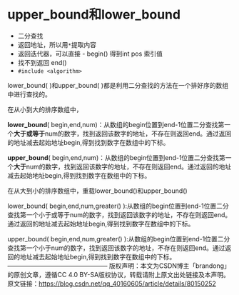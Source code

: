 # upper_bound和lower_bound

* 二分查找
* 返回地址，所以用`*`提取内容
* 返回迭代器，可以直接 - begin() 得到int pos 索引值
* 找不到返回 end()
* `#include <algorithm>`

lower_bound( )和upper_bound( )都是利用二分查找的方法在一个排好序的数组中进行查找的。

在从小到大的排序数组中，

**lower_bound**( begin,end,num)：从数组的begin位置到end-1位置二分查找第一个**大于或等于**num的数字，找到返回该数字的地址，不存在则返回end。通过返回的地址减去起始地址begin,得到找到数字在数组中的下标。

**upper_bound**( begin,end,num)：从数组的begin位置到end-1位置二分查找第一个**大于**num的数字，找到返回该数字的地址，不存在则返回end。通过返回的地址减去起始地址begin,得到找到数字在数组中的下标。

在从大到小的排序数组中，重载lower_bound()和upper_bound()

lower_bound( begin,end,num,greater<type>() ):从数组的begin位置到end-1位置二分查找第一个小于或等于num的数字，找到返回该数字的地址，不存在则返回end。通过返回的地址减去起始地址begin,得到找到数字在数组中的下标。

upper_bound( begin,end,num,greater<type>() ):从数组的begin位置到end-1位置二分查找第一个小于num的数字，找到返回该数字的地址，不存在则返回end。通过返回的地址减去起始地址begin,得到找到数字在数组中的下标。
————————————————
版权声明：本文为CSDN博主「brandong」的原创文章，遵循CC 4.0 BY-SA版权协议，转载请附上原文出处链接及本声明。
原文链接：https://blog.csdn.net/qq_40160605/article/details/80150252